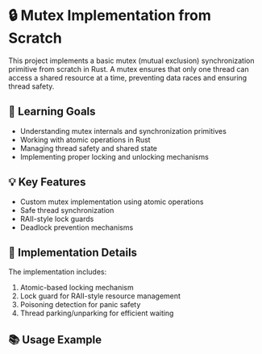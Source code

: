 # 🔒 Mutex Implementation from Scratch

This project implements a basic mutex (mutual exclusion) synchronization primitive from scratch in Rust. A mutex ensures that only one thread can access a shared resource at a time, preventing data races and ensuring thread safety.

## 🎯 Learning Goals

- Understanding mutex internals and synchronization primitives
- Working with atomic operations in Rust
- Managing thread safety and shared state
- Implementing proper locking and unlocking mechanisms

## 💡 Key Features

- Custom mutex implementation using atomic operations
- Safe thread synchronization
- RAII-style lock guards
- Deadlock prevention mechanisms

## 🚀 Implementation Details

The implementation includes:

1. Atomic-based locking mechanism
2. Lock guard for RAII-style resource management
3. Poisoning detection for panic safety
4. Thread parking/unparking for efficient waiting

## 📚 Usage Example

